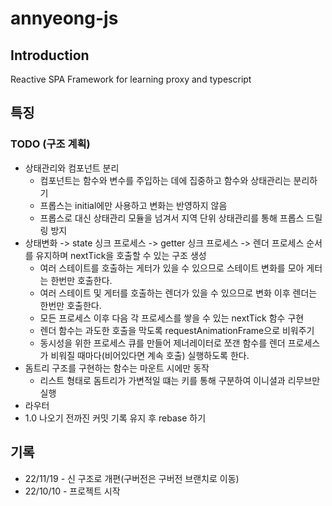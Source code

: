 # annyeong-js
## Introduction
Reactive SPA Framework for learning proxy and typescript

## 특징



### TODO (구조 계획)
* 상태관리와 컴포넌트 분리
  * 컴포넌트는 함수와 변수를 주입하는 데에 집중하고 함수와 상태관리는 분리하기
  * 프롭스는 initial에만 사용하고 변화는 반영하지 않음
  * 프롭스로 대신 상태관리 모듈을 넘겨서 지역 단위 상태관리를 통해 프롭스 드릴링 방지 
* 상태변화 -> state 싱크 프로세스 -> getter 싱크 프로세스 -> 렌더 프로세스 순서를 유지하며 nextTick을 호출할 수 있는 구조 생성
  * 여러 스테이트를 호출하는 게터가 있을 수 있으므로 스테이트 변화를 모아 게터는 한번만 호출한다.
  * 여러 스테이트 및 게터를 호출하는 렌더가 있을 수 있으므로 변화 이후 렌더는 한번만 호출한다.
  * 모든 프로세스 이후 다음 각 프로세스를 쌓을 수 있는 nextTick 함수 구현
  * 렌더 함수는 과도한 호출을 막도록 requestAnimationFrame으로 비워주기
  * 동시성을 위한 프로세스 큐를 만들어 제너레이터로 쪼갠 함수를 렌더 프로세스가 비워질 때마다(비어있다면 계속 호출) 실행하도록 한다.
* 돔트리 구조를 구현하는 함수는 마운트 시에만 동작
  * 리스트 형태로 돔트리가 가변적일 떄는 키를 통해 구분하여 이니셜과 리무브만 실행
* 라우터
* 1.0 나오기 전까진 커밋 기록 유지 후 rebase 하기


## 기록
* 22/11/19 - 신 구조로 개편(구버전은 구버전 브랜치로 이동)
* 22/10/10 - 프로젝트 시작